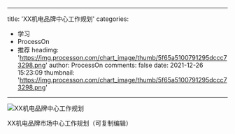 
---
title: 'XX机电品牌中心工作规划'
categories: 
 - 学习
 - ProcessOn
 - 推荐
headimg: 'https://img.processon.com/chart_image/thumb/5f65a5100791295dccc73298.png'
author: ProcessOn
comments: false
date: 2021-12-26 15:23:09
thumbnail: 'https://img.processon.com/chart_image/thumb/5f65a5100791295dccc73298.png'
---

<div>   
<img class="thumb" alt="XX机电品牌中心工作规划" src="https://img.processon.com/chart_image/thumb/5f65a5100791295dccc73298.png" referrerpolicy="no-referrer">
<p>XX机电品牌市场中心工作规划（可复制编辑）</p>  
</div>
            